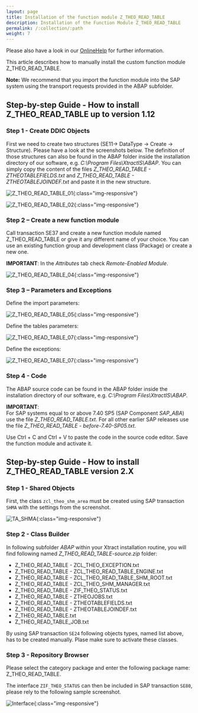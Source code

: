 ```yaml
---
layout: page
title: Installation of the function module Z_THEO_READ_TABLE
description: Installation of the Function Module Z_THEO_READ_TABLE
permalink: /:collection/:path
weight: 7
---
```


Please also have a look in our [OnlineHelp](https://help.theobald-software.com/en/xtract-is/sap-customizing/custom-function-module-for-table-extraction) for further information.

This article describes how to manually install the custom function module Z_THEO_READ_TABLE. <br>

<div class="alert alert-info">
  <i class="fas fa-info-circle"></i> <strong>Note:</strong> We recommend that you import the function module into the SAP system using the transport requests provided in the ABAP subfolder.
</div>

## Step-by-step Guide - How to install Z_THEO_READ_TABLE up to version 1.12

### Step 1 - Create DDIC Objects

First we need to create two structures (SE11-> DataType -> Create -> Structure). Please have a look at the screenshots below.
The definition of those structures can also be found in the ABAP folder inside the installation directory of our software, e.g. *C:\Program Files\XtractIS\ABAP*.
You can simply copy the content of the files *Z_THEO_READ_TABLE - ZTHEOTABLEFIELDS.txt* and *Z_THEO_READ_TABLE - ZTHEOTABLEJOINDEF.txt* and paste it in the new structure. 


![Z_THEO_READ_TABLE_01](/img/contents/Z_THEO_READ_TABLE_ZTHEOTABLEFIELDS.png){:class="img-responsive"}

![Z_THEO_READ_TABLE_02](/img/contents/Z_THEO_READ_TABLE_ZTHEOTABLEJOINDEF.png){:class="img-responsive"}


### Step 2 – Create a new function module

Call transaction SE37 and create a new function module named Z_THEO_READ_TABLE or give it any different name of your choice. 
You can use an existing function group and development class (Package) or create a new one. 

**IMPORTANT**: In the *Attributes* tab check *Remote-Enabled Module*.

![Z_THEO_READ_TABLE_04](/img/contents/Z_THEO_READ_TABLE_remote_enabled.png){:class="img-responsive"}

### Step 3 – Parameters and Exceptions

Define the import parameters: 

![Z_THEO_READ_TABLE_05](/img/contents/Z_THEO_READ_TABLE_import_parameters.png){:class="img-responsive"}

Define the tables parameters:

![Z_THEO_READ_TABLE_07](/img/contents/Z_THEO_READ_TABLE_tables_parameters.png){:class="img-responsive"}

Define the exceptions:

![Z_THEO_READ_TABLE_07](/img/contents/Z_THEO_READ_TABLE_exceptions.png){:class="img-responsive"}

### Step 4 - Code

The ABAP source code can be found in the ABAP folder inside the installation directory of our software, e.g. *C:\Program Files\XtractIS\ABAP*.

**IMPORTANT**:<br> For SAP systems equal to or above 7.40 SP5 (SAP Component *SAP_ABA*) use the file *Z_THEO_READ_TABLE.txt*. For all other earlier SAP releases use the file *Z_THEO_READ_TABLE - before-7.40-SP05.txt*.

Use Ctrl + C and Ctrl + V to paste the code in the source code editor. Save the function module and activate it.

## Step-by-step Guide - How to install Z_THEO_READ_TABLE version 2.X

### Step 1 - Shared Objects

First, the class `zcl_theo_shm_area` must be created using SAP transaction `SHMA` with the settings from the screenshot.

![TA_SHMA](/img/contents/shma.png){:class="img-responsive"}

### Step 2 - Class Builder

In following subfolder *ABAP* within your Xtract installation routine, you will find following named *Z_THEO_READ_TABLE-source.zip* folder:

- Z_THEO_READ_TABLE - ZCL_THEO_EXCEPTION.txt
- Z_THEO_READ_TABLE - ZCL_THEO_READ_TABLE_ENGINE.txt
- Z_THEO_READ_TABLE - ZCL_THEO_READ_TABLE_SHM_ROOT.txt
- Z_THEO_READ_TABLE - ZCL_THEO_SHM_MANAGER.txt
- Z_THEO_READ_TABLE - ZIF_THEO_STATUS.txt
- Z_THEO_READ_TABLE - ZTHEOJOBS.txt
- Z_THEO_READ_TABLE - ZTHEOTABLEFIELDS.txt
- Z_THEO_READ_TABLE - ZTHEOTABLEJOINDEF.txt
- Z_THEO_READ_TABLE.txt
- Z_THEO_READ_TABLE_JOB.txt

By using SAP transaction `SE24` following objects types, named list above, has to be created manually. Plase make sure to activate these classes.

### Step 3 - Repository Browser

Please select the category package and enter the following package name: Z_THEO_READ_TABLE.

The interface `ZIF_THEO_STATUS` can then be included in SAP transaction `SE80`, please rely to the following sample screenshot.

![Interface](/img/contents/Interface.png){:class="img-responsive"}

